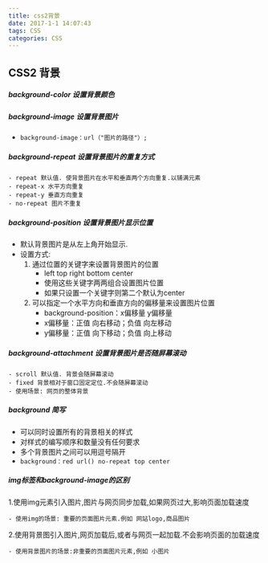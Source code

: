 ```yaml
---
title: css2背景
date: 2017-1-1 14:07:43
tags: CSS
categories: CSS
---
```

## CSS2 背景
##### background-color 设置背景颜色

##### background-image 设置背景图片
- ````background-image：url（"图片的路径"）;````

##### background-repeat 设置背景图片的重复方式

	- repeat 默认值. 使背景图片在水平和垂直两个方向重复.以铺满元素
	- repeat-x 水平方向重复
	- repeat-y 垂直方向重复
	- no-repeat 图片不重复

##### background-position 设置背景图片显示位置
- 默认背景图片是从左上角开始显示. 
- 设置方式:
	1. 通过位置的关键字来设置背景图片的位置
		- left top right bottom center
		- 使用这些关键字两两组合设置图片位置
		- 如果只设置一个关键字则第二个默认为center
	2. 可以指定一个水平方向和垂直方向的偏移量来设置图片位置
		-  background-position：x偏移量 y偏移量 
		-  x偏移量：正值 向右移动；负值 向左移动
		-  y偏移量：正值 向下移动；负值 向上移动

##### background-attachment 设置背景图片是否随屏幕滚动

	- scroll 默认值. 背景会随屏幕滚动
	- fixed 背景相对于窗口固定定位.不会随屏幕滚动
	- 使用场景: 网页的整体背景
	
##### background 简写
- 可以同时设置所有的背景相关的样式
- 对样式的编写顺序和数量没有任何要求
- 多个背景图片之间可以用逗号隔开
- ````background：red url() no-repeat top center````

##### img标签和background-image的区别
1.使用img元素引入图片,图片与网页同步加载,如果网页过大,影响页面加载速度

	- 使用img的场景: 重要的页面图片元素.例如 网站logo,商品图片

2.使用背景图引入图片,网页加载后,或者与网页一起加载.不会影响页面的加载速度

	- 使用背景图片的场景:非重要的页面图片元素,例如 小图片